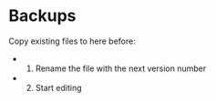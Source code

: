 # Backups

Copy existing files to here before:
- 1. Rename the file with the next version number
- 2. Start editing
